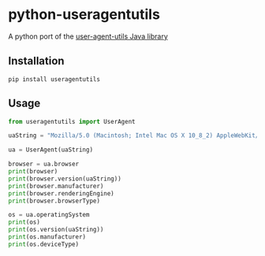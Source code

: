 # python-useragentutils
A python port of the [user-agent-utils Java library](http://user-agent-utils.java.net/)

## Installation

```
pip install useragentutils
```

## Usage

```python
from useragentutils import UserAgent

uaString = "Mozilla/5.0 (Macintosh; Intel Mac OS X 10_8_2) AppleWebKit/536.26.14 (KHTML, like Gecko) Version/6.0.1 Safari/536.26.14"

ua = UserAgent(uaString)

browser = ua.browser
print(browser)
print(browser.version(uaString))
print(browser.manufacturer)
print(browser.renderingEngine)
print(browser.browserType)

os = ua.operatingSystem
print(os)
print(os.version(uaString))
print(os.manufacturer)
print(os.deviceType)
```

